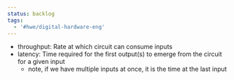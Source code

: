 ```yaml
---
status: backlog
tags:
  - '#hwe/digital-hardware-eng'
---
```


- throughput: Rate at which circuit can consume inputs
- latency: Time required for the first output(s) to emerge from the circuit for a given input
  - note, if we have multiple inputs at once, it is the time at the last input
